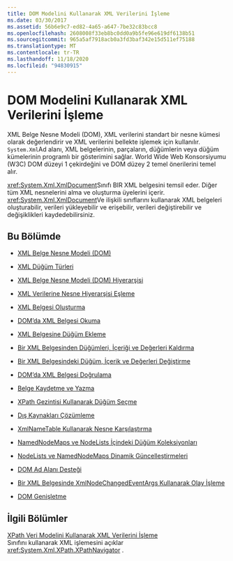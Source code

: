 ```yaml
---
title: DOM Modelini Kullanarak XML Verilerini İşleme
ms.date: 03/30/2017
ms.assetid: 56b6e9c7-ed82-4a65-a647-7be32c83bcc8
ms.openlocfilehash: 2608008f33eb8bc0dd0a9b5fe96e619df6138b51
ms.sourcegitcommit: 965a5af7918acb0a3fd3baf342e15d511ef75188
ms.translationtype: MT
ms.contentlocale: tr-TR
ms.lasthandoff: 11/18/2020
ms.locfileid: "94830915"
---
```

# <a name="process-xml-data-using-the-dom-model"></a>DOM Modelini Kullanarak XML Verilerini İşleme
XML Belge Nesne Modeli (DOM), XML verilerini standart bir nesne kümesi olarak değerlendirir ve XML verilerini bellekte işlemek için kullanılır. `System.Xml`Ad alanı, XML belgelerinin, parçaların, düğümlerin veya düğüm kümelerinin programlı bir gösterimini sağlar. World Wide Web Konsorsiyumu (W3C) DOM düzeyi 1 çekirdeğini ve DOM düzey 2 temel önerilerini temel alır.  
  
 <xref:System.Xml.XmlDocument>Sınıfı BIR XML belgesini temsil eder. Diğer tüm XML nesnelerini alma ve oluşturma üyelerini içerir. <xref:System.Xml.XmlDocument>Ve ilişkili sınıflarını kullanarak XML belgeleri oluşturabilir, verileri yükleyebilir ve erişebilir, verileri değiştirebilir ve değişiklikleri kaydedebilirsiniz.  
  
## <a name="in-this-section"></a>Bu Bölümde  
  
- [XML Belge Nesne Modeli (DOM)](xml-document-object-model-dom.md)  
  
- [XML Düğüm Türleri](types-of-xml-nodes.md)  
  
- [XML Belge Nesne Modeli (DOM) Hiyerarşisi](xml-document-object-model-dom-hierarchy.md)  
  
- [XML Verilerine Nesne Hiyerarşisi Eşleme](mapping-the-object-hierarchy-to-xml-data.md)  
  
- [XML Belgesi Oluşturma](xml-document-creation.md)  
  
- [DOM’da XML Belgesi Okuma](reading-an-xml-document-into-the-dom.md)  
  
- [XML Belgesine Düğüm Ekleme](inserting-nodes-into-an-xml-document.md)  
  
- [Bir XML Belgesinden Düğümleri, İçeriği ve Değerleri Kaldırma](removing-nodes-content-and-values-from-an-xml-document.md)  
  
- [Bir XML Belgesindeki Düğüm, İçerik ve Değerleri Değiştirme](modifying-nodes-content-and-values-in-an-xml-document.md)  
  
- [DOM’da XML Belgesi Doğrulama](validating-an-xml-document-in-the-dom.md)  
  
- [Belge Kaydetme ve Yazma](saving-and-writing-a-document.md)  
  
- [XPath Gezintisi Kullanarak Düğüm Seçme](select-nodes-using-xpath-navigation.md)  
  
- [Dış Kaynakları Çözümleme](resolving-external-resources.md)  
  
- [XmlNameTable Kullanarak Nesne Karşılaştırma](object-comparison-using-xmlnametable.md)  
  
- [NamedNodeMaps ve NodeLists İçindeki Düğüm Koleksiyonları](node-collections-in-namednodemaps-and-nodelists.md)  
  
- [NodeLists ve NamedNodeMaps Dinamik Güncelleştirmeleri](dynamic-updates-to-nodelists-and-namednodemaps.md)  
  
- [DOM Ad Alanı Desteği](namespace-support-in-the-dom.md)  
  
- [Bir XML Belgesinde XmlNodeChangedEventArgs Kullanarak Olay İşleme](event-handling-in-an-xml-document-using-the-xmlnodechangedeventargs.md)  
  
- [DOM Genişletme](extending-the-dom.md)  
  
## <a name="related-sections"></a>İlgili Bölümler  
 [XPath Veri Modelini Kullanarak XML Verilerini İşleme](process-xml-data-using-the-xpath-data-model.md)  
 Sınıfını kullanarak XML işlemesini açıklar <xref:System.Xml.XPath.XPathNavigator> .
